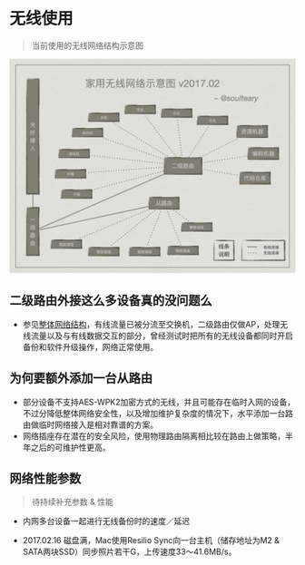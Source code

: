# 无线使用

> 当前使用的无线网络结构示意图

![无线使用](./assets/img/wifi.png)


## 二级路由外接这么多设备真的没问题么

- 参见[整体网络结构](./network.md)，有线流量已被分流至交换机，二级路由仅做AP，处理无线流量以及与有线数据交互的部分，曾经测试时把所有的无线设备都同时开启备份和软件升级操作，网络正常使用。

## 为何要额外添加一台从路由

- 部分设备不支持AES-WPK2加密方式的无线，并且可能存在临时入网的设备，不过分降低整体网络安全性，以及增加维护复杂度的情况下，水平添加一台路由做临时网络接入是相对靠谱的方案。
- 网络插座存在潜在的安全风险，使用物理路由隔离相比较在路由上做策略，半年之后的可维护性更高。

## 网络性能参数

> 待持续补充参数 & 性能

- 内网多台设备一起进行无线备份时的速度／延迟

- 2017.02.16 磁盘满，Mac使用Resilio Sync向一台主机（储存地址为M2 & SATA两块SSD）同步照片若干G，上传速度33～41.6MB/s。

